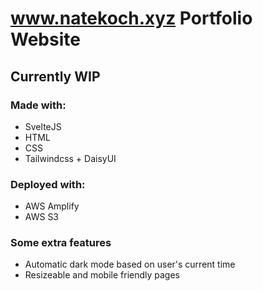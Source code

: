 # www.natekoch.xyz Portfolio Website

## Currently WIP

### Made with:

* SvelteJS
* HTML
* CSS
* Tailwindcss + DaisyUI

### Deployed with:

* AWS Amplify
* AWS S3

### Some extra features

* Automatic dark mode based on user's current time
* Resizeable and mobile friendly pages
